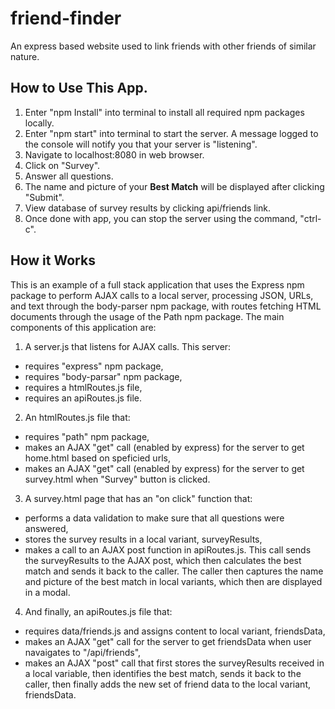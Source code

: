 # friend-finder
An express based website used to link friends with other friends of similar nature.

## How to Use This App.
1. Enter "npm Install" into terminal to install all required npm packages locally.
2. Enter "npm start" into terminal to start the server. A message logged to the console will notify you that your server is "listening".
3. Navigate to localhost:8080 in web browser.
4. Click on "Survey".
5. Answer all questions.
6. The name and picture of your **Best Match** will be displayed after clicking "Submit".
7. View database of survey results by clicking api/friends link.
7. Once done with app, you can stop the server using the command, "ctrl-c".



## How it Works

This is an example of a full stack application that uses the Express npm package to perform AJAX calls to a local server, processing JSON, URLs, and text through the body-parser npm package, with routes fetching HTML documents through the usage of the Path npm package. The main components of this application are: 
1. A server.js that listens for AJAX calls. This server:
* requires "express" npm package,
* requires "body-parsar" npm package,
* requires a htmlRoutes.js file,
* requires an apiRoutes.js file.

2. An htmlRoutes.js file that:
* requires "path" npm package,
* makes an AJAX "get" call (enabled by express) for the server to get home.html based on speficied urls,
* makes an AJAX "get" call (enabled by express) for the server to get survey.html when "Survey" button is clicked.

3. A survey.html page that has an "on click" function that:
* performs a data validation to make sure that all questions were answered,
* stores the survey results in a local variant, surveyResults,
* makes a call to an AJAX post function in apiRoutes.js. This call sends the surveyResults to the AJAX post, which then calculates the best match and sends it back to the caller. The caller then captures the name and picture of the best match in local variants, which then are displayed in a modal.

4. And finally, an apiRoutes.js file that:
* requires data/friends.js and assigns content to local variant, friendsData,
* makes an AJAX "get" call for the server to get friendsData when user navaigates to "/api/friends",
* makes an AJAX "post" call that first stores the surveyResults received in a local variable, then identifies the best match, sends it back to the caller, then finally adds the new set of friend data to the local variant, friendsData.


